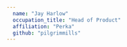 ```yaml
---
  name: "Jay Harlow"
  occupation_title: "Head of Product"
  affiliation: "Perka"
  github: "pilgrimmills"
---
```

